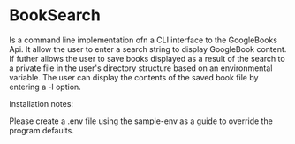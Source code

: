 # BookSearch

Is a command line implementation ofn a CLI interface to the GoogleBooks Api. It allow the user to enter a search string to display GoogleBook content. If futher allows the user to save books displayed as a result of the search to a private file in the user's directory structure based on an environmental variable. The user can display the contents of the saved book file by entering a -l option.

Installation notes:

Please create a .env file using the sample-env as a guide to override the program defaults.
